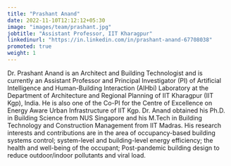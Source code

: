 ```yaml
---
title: "Prashant Anand"
date: 2022-11-10T12:12:12+05:30
image: "images/team/prashant.jpg"
jobtitle: "Assistant Professor, IIT Kharagpur"
linkedinurl: "https://in.linkedin.com/in/prashant-anand-67708038"
promoted: true
weight: 1
---
```


Dr. Prashant Anand is an Architect and Building Technologist and is currently an Assistant Professor and Principal Investigator (PI) of Artificial Intelligence and Human-Building Interaction (AIHbi) Laboratory at the Department of Architecture and Regional Planning of IIT Kharagpur (IIT Kgp), India. He is also one of the Co-PI for the Centre of Excellence on Energy Aware Urban Infrastructure of IIT Kgp. Dr. Anand obtained his Ph.D. in Building Science from NUS Singapore and his M.Tech in Building Technology and Construction Management from IIT Madras. His research interests and contributions are in the area of occupancy-based building systems control; system-level and building-level energy efficiency; the health and well-being of the occupant; Post-pandemic building design to reduce outdoor/indoor pollutants and viral load.

